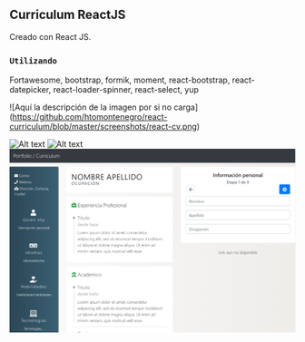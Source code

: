 ## Curriculum ReactJS

Creado con React JS.

### `Utilizando`

Fortawesome,
bootstrap,
formik,
moment,
react-bootstrap,
react-datepicker,
react-loader-spinner,
react-select,
yup

![Aquí la descripción de la imagen por si no carga]
(https://github.com/htomontenegro/react-curriculum/blob/master/screenshots/react-cv.png)

![Alt text](/blob/master/screenshots/react-cv.png "Optional Title")
![Alt text](/master/screenshots/react-cv.png "Optional Title")
![Alt text](/screenshots/react-cv.png "Optional Title")
